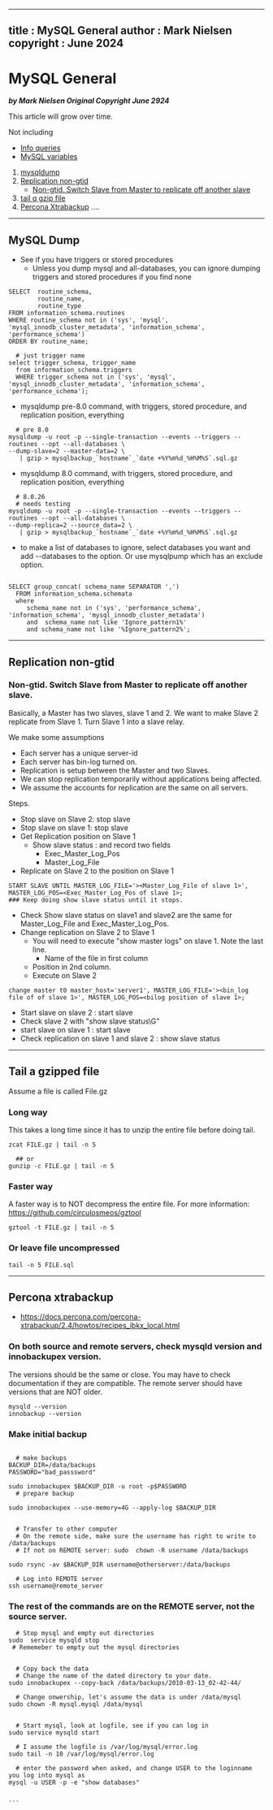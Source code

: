 
---
title : MySQL General
author : Mark Nielsen
copyright : June 2024 
---


MySQL General
==============================

_**by Mark Nielsen
Original Copyright June 2924**_

This article will grow over time. 

Not including
* [Info queries](info_queries.md)
* [MySQL variables](MySQL_variables.md)

1. [mysqldump](#mysqldump)
2. [Replication non-gtid ](#replication)
    * [Non-gtid. Switch Slave from Master to replicate off another slave](#switchSlave)
3. [tail q gzip file](#tailgzip)
4. [Percona Xtrabackup](#p) ....

* * *

<a name=mysqldump></a>MySQL Dump
-----

* See if you have triggers or stored procedures
   * Unless you dump mysql and all-databases, you can ignore dumping triggers and stored procedures if you find none
```
SELECT  routine_schema,  
        routine_name,  
        routine_type 
FROM information_schema.routines 
WHERE routine_schema not in ('sys', 'mysql', 'mysql_innodb_cluster_metadata', 'information_schema', 'performance_schema') 
ORDER BY routine_name;

  # just trigger name
select trigger_schema, trigger_name
  from information_schema.triggers
  WHERE trigger_schema not in ('sys', 'mysql', 'mysql_innodb_cluster_metadata', 'information_schema', 'performance_schema');
```

* mysqldump pre-8.0 command, with triggers, stored procedure, and replication position, everything
```
  # pre 8.0
mysqldump -u root -p --single-transaction --events --triggers --routines --opt --all-databases \
--dump-slave=2 --master-data=2 \
   | gzip > mysqlbackup_`hostname`_`date +%Y%m%d_%H%M%S`.sql.gz 

```

* mysqldump 8.0 command, with triggers, stored procedure, and replication position, everything
```
  # 8.0.26
  # needs testing
mysqldump -u root -p --single-transaction --events --triggers --routines --opt --all-databases \
--dump-replica=2 --source_data=2 \
   | gzip > mysqlbackup_`hostname`_`date +%Y%m%d_%H%M%S`.sql.gz

```



* to make a list of databases to ignore, select databases you want and add --databases to the option. Or use mysqlpump which has an exclude option.
```

SELECT group_concat( schema_name SEPARATOR ',')
  FROM information_schema.schemata
  where
     schema_name not in ('sys', 'performance_schema', 'information_schema', 'mysql_innodb_cluster_metadata')
     and  schema_name not like 'Ignore_pattern1%'
     and schema_name not like '%Ignore_pattern2%';

```


* * *

<a name=replication></a>Replication non-gtid
-----

<a name=switchSlave></a>
### Non-gtid. Switch Slave from Master to replicate off another slave.

Basically, a Master has two slaves, slave 1 and 2. We want to make Slave 2 replicate from Slave 1. Turn Slave 1 into a slave relay.


We make some assumptions
* Each server has a unique server-id
* Each server has bin-log turned on.
* Replication is setup between the Master and two Slaves.
* We can stop replication temporarily without applications being affected.
* We assume the accounts for replication are the same on all servers.

Steps.
* Stop slave on Slave 2: stop slave
* Stop slave on slave 1: stop slave
* Get Replication position on Slave 1
    * Show slave status : and record two fields
       * Exec_Master_Log_Pos
       * Master_Log_File
* Replicate on Slave 2 to the position on Slave 1
```
START SLAVE UNTIL MASTER_LOG_FILE='><Master_Log_File of slave 1>', MASTER_LOG_POS=<Exec_Master_Log_Pos of slave 1>;
### Keep doing show slave status until it stops. 

```
* Check Show slave status on slave1 and slave2 are the same for Master_Log_File and Exec_Master_Log_Pos.
* Change replication on Slave 2 to Slave 1
    * You will need to execute "show master logs" on slave 1. Note the last line. 
        * Name of the file in first column
	* Position in 2nd column. 
    * Execute on Slave 2
```
change master t0 master_host='server1', MASTER_LOG_FILE='><bin_log file of of slave 1>', MASTER_LOG_POS=<bilog position of slave 1>;
```
* Start slave on slave 2 : start slave
* Check slave 2 with "show slave status\G"
* start slave on slave 1 : start slave
* Check replication on slave 1 and slave 2 : show slave status
    

* * *
<a name=tailgzip></a>Tail a gzipped file
-----

Assume a file is called File.gz

### Long way
This takes a long time since it has to unzip the entire file before doing tail.

```
zcat FILE.gz | tail -n 5

  ## or
gunzip -c FILE.gz | tail -n 5

```

### Faster way
A faster way is to NOT decompress the entire file.
For more information: https://github.com/circulosmeos/gztool

```
gztool -t FILE.gz | tail -n 5

```

### Or leave file uncompressed
```
tail -n 5 FILE.sql
```

* * *

<a name=p></a>Percona xtrabackup
-----


* https://docs.percona.com/percona-xtrabackup/2.4/howtos/recipes_ibkx_local.html


### On both source and remote servers, check mysqld version and innobackupex version.

The versions should be the same or close. You may have to check documentation if they are compatible. The remote server should have versions that are NOT older.

```
mysqld --version
innobackup --version

```


### Make initial backup
```

  # make backups
BACKUP_DIR=/data/backups
PASSWORD="bad_passsword"

sudo innobackupex $BACKUP_DIR -u root -p$PASSWORD
  # prepare backup

sudo innobackupex --use-memory=4G --apply-log $BACKUP_DIR


  # Transfer to other computer
  # On the remote side, make sure the username has right to write to /data/backups
  # If not on REMOTE server: sudo  chown -R username /data/backups

sudo rsync -av $BACKUP_DIR username@otherserver:/data/backups

  # Log into REMOTE server
ssh username@remote_server

```
### The rest of the commands are on the REMOTE server, not the source server. 

````
  # Stop mysql and empty out directories
sudo  service mysqld stop
 # Rememeber to empty out the mysql directories


  # Copy back the data
  # Change the name of the dated directory to your date. 
sudo innobackupex --copy-back /data/backups/2010-03-13_02-42-44/

  # Change onwership, let's assume the data is under /data/mysql
sudo chown -R mysql.mysql /data/mysql


  # Start mysql, look at logfile, see if you can log in
sudo service mysqld start

  # I assume the logfile is /var/log/mysql/error.log
sudo tail -n 10 /var/log/mysql/error.log

  # enter the password when asked, and change USER to the loginname you log into mysql as
mysql -u USER -p -e "show databases"


```